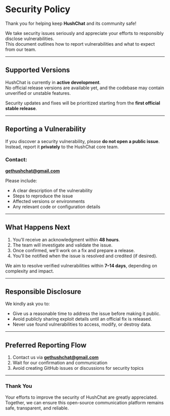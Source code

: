 # Security Policy

Thank you for helping keep **HushChat** and its community safe!

We take security issues seriously and appreciate your efforts to responsibly disclose vulnerabilities.  
This document outlines how to report vulnerabilities and what to expect from our team.

---

## Supported Versions

HushChat is currently in **active development**.  
No official release versions are available yet, and the codebase may contain unverified or unstable features.

Security updates and fixes will be prioritized starting from the **first official stable release**.

---

## Reporting a Vulnerability

If you discover a security vulnerability, please **do not open a public issue**.  
Instead, report it **privately** to the HushChat core team.

### Contact:

**gethushchat@gmail.com**

Please include:

- A clear description of the vulnerability
- Steps to reproduce the issue
- Affected versions or environments
- Any relevant code or configuration details

---

## What Happens Next

1. You’ll receive an acknowledgment within **48 hours**.
2. The team will investigate and validate the issue.
3. Once confirmed, we’ll work on a fix and prepare a release.
4. You’ll be notified when the issue is resolved and credited (if desired).

We aim to resolve verified vulnerabilities within **7–14 days**, depending on complexity and impact.

---

## Responsible Disclosure

We kindly ask you to:

- Give us a reasonable time to address the issue before making it public.
- Avoid publicly sharing exploit details until an official fix is released.
- Never use found vulnerabilities to access, modify, or destroy data.

---

## Preferred Reporting Flow

1. Contact us via **gethushchat@gmail.com**
2. Wait for our confirmation and communication
3. Avoid creating GitHub issues or discussions for security topics

---

### Thank You

Your efforts to improve the security of HushChat are greatly appreciated.  
Together, we can ensure this open-source communication platform remains safe, transparent, and reliable.
